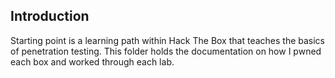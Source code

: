 ## Introduction
Starting point is a learning path within Hack The Box that teaches the basics of penetration testing. This folder holds the documentation on how I pwned each box and worked through each lab.